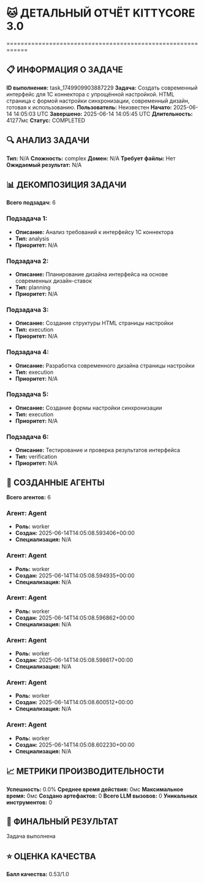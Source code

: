 # 🐱 ДЕТАЛЬНЫЙ ОТЧЁТ KITTYCORE 3.0
============================================================

## 📋 ИНФОРМАЦИЯ О ЗАДАЧЕ
**ID выполнения:** task_1749909903887229
**Задача:** Создать современный интерфейс для 1C коннектора с упрощённой настройкой. HTML страница с формой настройки синхронизации, современный дизайн, готовая к использованию.
**Пользователь:** Неизвестен
**Начато:** 2025-06-14 14:05:03 UTC
**Завершено:** 2025-06-14 14:05:45 UTC
**Длительность:** 41277мс
**Статус:** COMPLETED

## 🔍 АНАЛИЗ ЗАДАЧИ
**Тип:** N/A
**Сложность:** complex
**Домен:** N/A
**Требует файлы:** Нет
**Ожидаемый результат:** N/A

## 📊 ДЕКОМПОЗИЦИЯ ЗАДАЧИ
**Всего подзадач:** 6

### Подзадача 1:
- **Описание:** Анализ требований к интерфейсу 1C коннектора
- **Тип:** analysis
- **Приоритет:** N/A

### Подзадача 2:
- **Описание:** Планирование дизайна интерфейса на основе современных дизайн-ставок
- **Тип:** planning
- **Приоритет:** N/A

### Подзадача 3:
- **Описание:** Создание структуры HTML страницы настройки
- **Тип:** execution
- **Приоритет:** N/A

### Подзадача 4:
- **Описание:** Разработка современного дизайна страницы настройки
- **Тип:** execution
- **Приоритет:** N/A

### Подзадача 5:
- **Описание:** Создание формы настройки синхронизации
- **Тип:** execution
- **Приоритет:** N/A

### Подзадача 6:
- **Описание:** Тестирование и проверка результатов интерфейса
- **Тип:** verification
- **Приоритет:** N/A

## 🤖 СОЗДАННЫЕ АГЕНТЫ
**Всего агентов:** 6

### Агент: Agent
- **Роль:** worker
- **Создан:** 2025-06-14T14:05:08.593406+00:00
- **Специализация:** N/A

### Агент: Agent
- **Роль:** worker
- **Создан:** 2025-06-14T14:05:08.594935+00:00
- **Специализация:** N/A

### Агент: Agent
- **Роль:** worker
- **Создан:** 2025-06-14T14:05:08.596862+00:00
- **Специализация:** N/A

### Агент: Agent
- **Роль:** worker
- **Создан:** 2025-06-14T14:05:08.598617+00:00
- **Специализация:** N/A

### Агент: Agent
- **Роль:** worker
- **Создан:** 2025-06-14T14:05:08.600512+00:00
- **Специализация:** N/A

### Агент: Agent
- **Роль:** worker
- **Создан:** 2025-06-14T14:05:08.602230+00:00
- **Специализация:** N/A

## 📈 МЕТРИКИ ПРОИЗВОДИТЕЛЬНОСТИ
**Успешность:** 0.0%
**Среднее время действия:** 0мс
**Максимальное время:** 0мс
**Создано артефактов:** 0
**Всего LLM вызовов:** 0
**Уникальных инструментов:** 0

## 🎯 ФИНАЛЬНЫЙ РЕЗУЛЬТАТ
Задача выполнена

## ⭐ ОЦЕНКА КАЧЕСТВА
**Балл качества:** 0.53/1.0
